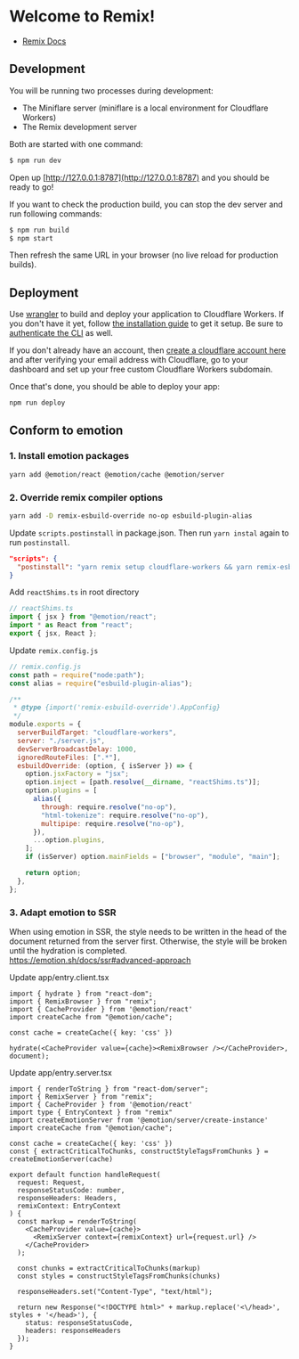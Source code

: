 # Welcome to Remix!

- [Remix Docs](https://remix.run/docs)

## Development

You will be running two processes during development:

- The Miniflare server (miniflare is a local environment for Cloudflare Workers)
- The Remix development server

Both are started with one command:

```sh
$ npm run dev
```

Open up [http://127.0.0.1:8787](http://127.0.0.1:8787) and you should be ready to go!

If you want to check the production build, you can stop the dev server and run following commands:

```sh
$ npm run build
$ npm start
```

Then refresh the same URL in your browser (no live reload for production builds).

## Deployment

Use [wrangler](https://developers.cloudflare.com/workers/cli-wrangler) to build and deploy your application to Cloudflare Workers. If you don't have it yet, follow [the installation guide](https://developers.cloudflare.com/workers/cli-wrangler/install-update) to get it setup. Be sure to [authenticate the CLI](https://developers.cloudflare.com/workers/cli-wrangler/authentication) as well.

If you don't already have an account, then [create a cloudflare account here](https://dash.cloudflare.com/sign-up) and after verifying your email address with Cloudflare, go to your dashboard and set up your free custom Cloudflare Workers subdomain.

Once that's done, you should be able to deploy your app:

```sh
npm run deploy
```

## Conform to emotion

### 1. Install emotion packages

```bash
yarn add @emotion/react @emotion/cache @emotion/server
```

### 2. Override remix compiler options

```bash
yarn add -D remix-esbuild-override no-op esbuild-plugin-alias 
```

Update `scripts.postinstall` in package.json. Then run `yarn instal` again to run `postinstall`.

```json
"scripts": {
  "postinstall": "yarn remix setup cloudflare-workers && yarn remix-esbuild-override"
}
```

Add `reactShims.ts` in root directory

```ts
// reactShims.ts
import { jsx } from "@emotion/react";
import * as React from "react";
export { jsx, React };
```

Update `remix.config.js`

```js
// remix.config.js
const path = require("node:path");
const alias = require("esbuild-plugin-alias");

/**
 * @type {import('remix-esbuild-override').AppConfig}
 */
module.exports = {
  serverBuildTarget: "cloudflare-workers",
  server: "./server.js",
  devServerBroadcastDelay: 1000,
  ignoredRouteFiles: [".*"],
  esbuildOverride: (option, { isServer }) => {
    option.jsxFactory = "jsx";
    option.inject = [path.resolve(__dirname, "reactShims.ts")];
    option.plugins = [
      alias({
        through: require.resolve("no-op"),
        "html-tokenize": require.resolve("no-op"),
        multipipe: require.resolve("no-op"),
      }),
      ...option.plugins,
    ];
    if (isServer) option.mainFields = ["browser", "module", "main"];

    return option;
  },
};
```

### 3. Adapt emotion to SSR

When using emotion in SSR, the style needs to be written in the head of the document returned from the server first. Otherwise, the style will be broken until the hydration is completed.  
https://emotion.sh/docs/ssr#advanced-approach

Update app/entry.client.tsx
```tsx
import { hydrate } from "react-dom";
import { RemixBrowser } from "remix";
import { CacheProvider } from '@emotion/react'
import createCache from "@emotion/cache";

const cache = createCache({ key: 'css' })

hydrate(<CacheProvider value={cache}><RemixBrowser /></CacheProvider>, document);
```

Update app/entry.server.tsx
```tsx
import { renderToString } from "react-dom/server";
import { RemixServer } from "remix";
import { CacheProvider } from '@emotion/react'
import type { EntryContext } from "remix"
import createEmotionServer from '@emotion/server/create-instance'
import createCache from "@emotion/cache";

const cache = createCache({ key: 'css' })
const { extractCriticalToChunks, constructStyleTagsFromChunks } = createEmotionServer(cache)

export default function handleRequest(
  request: Request,
  responseStatusCode: number,
  responseHeaders: Headers,
  remixContext: EntryContext
) {
  const markup = renderToString(
    <CacheProvider value={cache}>
      <RemixServer context={remixContext} url={request.url} />
    </CacheProvider>
  );

  const chunks = extractCriticalToChunks(markup)
  const styles = constructStyleTagsFromChunks(chunks)

  responseHeaders.set("Content-Type", "text/html");

  return new Response("<!DOCTYPE html>" + markup.replace('<\/head>', styles + '</head>'), {
    status: responseStatusCode,
    headers: responseHeaders
  });
}
```
